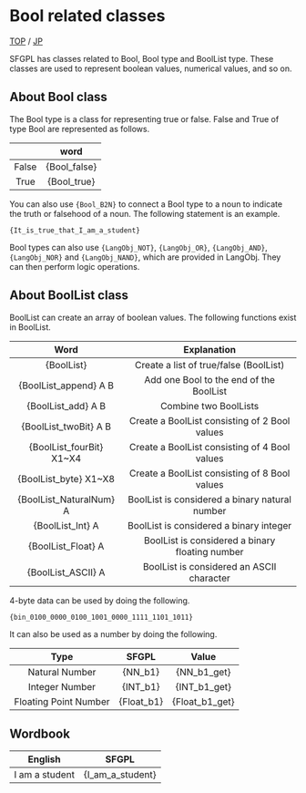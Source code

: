 # Bool related classes

[TOP](../../readme.md)
/
[JP](../jp/Bool.md)

SFGPL has classes related to Bool, Bool type and BoolList type.
These classes are used to represent boolean values, numerical values, and so on.

## About Bool class

The Bool type is a class for representing true or false.
False and True of type Bool are represented as follows.

||word|
|:-:|:-:|
|False|{Bool_false}|
|True|{Bool_true}|

You can also use ```{Bool_B2N}``` to connect a Bool type to a noun to indicate the truth or falsehood of a noun.
The following statement is an example.

```SFGPL
{It_is_true_that_I_am_a_student}
```

Bool types can also use ```{LangObj_NOT}```, ```{LangObj_OR}```, ```{LangObj_AND}```, ```{LangObj_NOR}``` and ```{LangObj_NAND}```, which are provided in LangObj. 
They can then perform logic operations.

## About BoolList class

BoolList can create an array of boolean values.
The following functions exist in BoolList.

|Word|Explanation|
|:-:|:-:|
|{BoolList}|Create a list of true/false (BoolList)|
|{BoolList_append} A B|Add one Bool to the end of the BoolList|
|{BoolList_add} A B|Combine two BoolLists|
|{BoolList_twoBit} A B|Create a BoolList consisting of 2 Bool values|
|{BoolList_fourBit} X1~X4|Create a BoolList consisting of 4 Bool values|
|{BoolList_byte} X1~X8|Create a BoolList consisting of 8 Bool values|
|{BoolList_NaturalNum} A|BoolList is considered a binary natural number|
|{BoolList_Int} A|BoolList is considered a binary integer|
|{BoolList_Float} A|BoolList is considered a binary floating number|
|{BoolList_ASCII} A|BoolList is considered an ASCII character|

4-byte data can be used by doing the following.

```SFGPL
{bin_0100_0000_0100_1001_0000_1111_1101_1011}
```

It can also be used as a number by doing the following.

|Type|SFGPL|Value|
|:-:|:-:|:-:|
|Natural Number|{NN_b1}|{NN_b1_get}|
|Integer Number|{INT_b1}|{INT_b1_get}|
|Floating Point Number|{Float_b1}|{Float_b1_get}|

## Wordbook

|English|SFGPL|
|:-:|:-:|
|I am a student|{I_am_a_student}|
